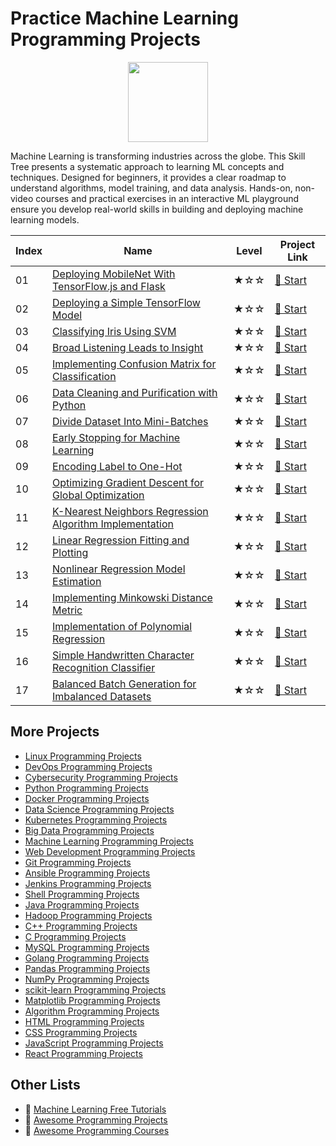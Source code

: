 # Practice Machine Learning Programming Projects

<div align="center">
<img width="128px" src="https://file.labex.io/path/1kXLbMH5geSl.png">
</div>

Machine Learning is transforming industries across the globe. This Skill Tree presents a systematic approach to learning ML concepts and techniques. Designed for beginners, it provides a clear roadmap to understand algorithms, model training, and data analysis. Hands-on, non-video courses and practical exercises in an interactive ML playground ensure you develop real-world skills in building and deploying machine learning models.

|   Index | Name                                                                                                                                                | Level   | Project Link                                                                                        |
|---------|-----------------------------------------------------------------------------------------------------------------------------------------------------|---------|-----------------------------------------------------------------------------------------------------|
|      01 | [Deploying MobileNet With TensorFlow.js and Flask](https://labex.io/courses/project-deploying-mobilenet-with-tensorflowjs-and-flask)                | ★☆☆     | [🚀 Start](https://labex.io/courses/project-deploying-mobilenet-with-tensorflowjs-and-flask)         |
|      02 | [Deploying a Simple TensorFlow Model](https://labex.io/courses/project-deploying-a-simple-tensorflow-model)                                         | ★☆☆     | [🚀 Start](https://labex.io/courses/project-deploying-a-simple-tensorflow-model)                     |
|      03 | [Classifying Iris Using SVM](https://labex.io/courses/project-classifying-iris-using-svm)                                                           | ★☆☆     | [🚀 Start](https://labex.io/courses/project-classifying-iris-using-svm)                              |
|      04 | [Broad Listening Leads to Insight](https://labex.io/courses/project-broad-listening-leads-to-insight)                                               | ★☆☆     | [🚀 Start](https://labex.io/courses/project-broad-listening-leads-to-insight)                        |
|      05 | [Implementing Confusion Matrix for Classification](https://labex.io/courses/project-create-confusion-matrix)                                        | ★☆☆     | [🚀 Start](https://labex.io/courses/project-create-confusion-matrix)                                 |
|      06 | [Data Cleaning and Purification with Python](https://labex.io/courses/project-csv-data-purification)                                                | ★☆☆     | [🚀 Start](https://labex.io/courses/project-csv-data-purification)                                   |
|      07 | [Divide Dataset Into Mini-Batches](https://labex.io/courses/project-divide-dataset-into-mini-batches)                                               | ★☆☆     | [🚀 Start](https://labex.io/courses/project-divide-dataset-into-mini-batches)                        |
|      08 | [Early Stopping for Machine Learning](https://labex.io/courses/project-early-stopping)                                                              | ★☆☆     | [🚀 Start](https://labex.io/courses/project-early-stopping)                                          |
|      09 | [Encoding Label to One-Hot](https://labex.io/courses/project-encoding-label-to-one-hot)                                                             | ★☆☆     | [🚀 Start](https://labex.io/courses/project-encoding-label-to-one-hot)                               |
|      10 | [Optimizing Gradient Descent for Global Optimization](https://labex.io/courses/project-haste-makes-waste)                                           | ★☆☆     | [🚀 Start](https://labex.io/courses/project-haste-makes-waste)                                       |
|      11 | [K-Nearest Neighbors Regression Algorithm Implementation](https://labex.io/courses/project-k-nearest-neighbors-regression-algorithm-implementation) | ★☆☆     | [🚀 Start](https://labex.io/courses/project-k-nearest-neighbors-regression-algorithm-implementation) |
|      12 | [Linear Regression Fitting and Plotting](https://labex.io/courses/project-linear-regression-fitting-and-plotting)                                   | ★☆☆     | [🚀 Start](https://labex.io/courses/project-linear-regression-fitting-and-plotting)                  |
|      13 | [Nonlinear Regression Model Estimation](https://labex.io/courses/project-linear-validation-method)                                                  | ★☆☆     | [🚀 Start](https://labex.io/courses/project-linear-validation-method)                                |
|      14 | [Implementing Minkowski Distance Metric](https://labex.io/courses/project-implementing-minkowski-distance-metric)                                   | ★☆☆     | [🚀 Start](https://labex.io/courses/project-implementing-minkowski-distance-metric)                  |
|      15 | [Implementation of Polynomial Regression](https://labex.io/courses/project-polynomial-regression-implementation-and-application)                    | ★☆☆     | [🚀 Start](https://labex.io/courses/project-polynomial-regression-implementation-and-application)    |
|      16 | [Simple Handwritten Character Recognition Classifier](https://labex.io/courses/project-simple-handwritten-character-recognition-classifier)         | ★☆☆     | [🚀 Start](https://labex.io/courses/project-simple-handwritten-character-recognition-classifier)     |
|      17 | [Balanced Batch Generation for Imbalanced Datasets](https://labex.io/courses/project-balanced-batch-generation-for-imbalanced-datasets)             | ★☆☆     | [🚀 Start](https://labex.io/courses/project-balanced-batch-generation-for-imbalanced-datasets)       |

## More Projects

- [Linux Programming Projects](https://github.com/labex-labs/practice-linux-programming-projects)
- [DevOps Programming Projects](https://github.com/labex-labs/practice-devops-programming-projects)
- [Cybersecurity Programming Projects](https://github.com/labex-labs/practice-cybersecurity-programming-projects)
- [Python Programming Projects](https://github.com/labex-labs/practice-python-programming-projects)
- [Docker Programming Projects](https://github.com/labex-labs/practice-docker-programming-projects)
- [Data Science Programming Projects](https://github.com/labex-labs/practice-data-science-programming-projects)
- [Kubernetes Programming Projects](https://github.com/labex-labs/practice-kubernetes-programming-projects)
- [Big Data Programming Projects](https://github.com/labex-labs/practice-bigdata-programming-projects)
- [Machine Learning Programming Projects](https://github.com/labex-labs/practice-ml-programming-projects)
- [Web Development Programming Projects](https://github.com/labex-labs/practice-web-development-programming-projects)
- [Git Programming Projects](https://github.com/labex-labs/practice-git-programming-projects)
- [Ansible Programming Projects](https://github.com/labex-labs/practice-ansible-programming-projects)
- [Jenkins Programming Projects](https://github.com/labex-labs/practice-jenkins-programming-projects)
- [Shell Programming Projects](https://github.com/labex-labs/practice-shell-programming-projects)
- [Java Programming Projects](https://github.com/labex-labs/practice-java-programming-projects)
- [Hadoop Programming Projects](https://github.com/labex-labs/practice-hadoop-programming-projects)
- [C++ Programming Projects](https://github.com/labex-labs/practice-cpp-programming-projects)
- [C Programming Projects](https://github.com/labex-labs/practice-c-programming-projects)
- [MySQL Programming Projects](https://github.com/labex-labs/practice-mysql-programming-projects)
- [Golang Programming Projects](https://github.com/labex-labs/practice-go-programming-projects)
- [Pandas Programming Projects](https://github.com/labex-labs/practice-pandas-programming-projects)
- [NumPy Programming Projects](https://github.com/labex-labs/practice-numpy-programming-projects)
- [scikit-learn Programming Projects](https://github.com/labex-labs/practice-sklearn-programming-projects)
- [Matplotlib Programming Projects](https://github.com/labex-labs/practice-matplotlib-programming-projects)
- [Algorithm Programming Projects](https://github.com/labex-labs/practice-algorithm-programming-projects)
- [HTML Programming Projects](https://github.com/labex-labs/practice-html-programming-projects)
- [CSS Programming Projects](https://github.com/labex-labs/practice-css-programming-projects)
- [JavaScript Programming Projects](https://github.com/labex-labs/practice-javascript-programming-projects)
- [React Programming Projects](https://github.com/labex-labs/practice-react-programming-projects)


## Other Lists

- 🔗 [Machine Learning Free Tutorials](https://github.com/labex-labs/ml-free-tutorials)
- 🔗 [Awesome Programming Projects](https://github.com/labex-labs/awesome-programming-projects)
- 🔗 [Awesome Programming Courses](https://github.com/labex-labs/awesome-programming-courses)

